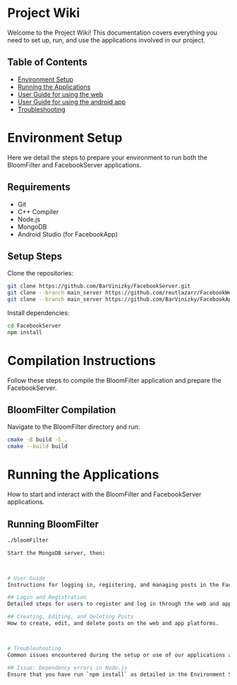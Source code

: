 # Project Wiki

Welcome to the Project Wiki! This documentation covers everything you need to set up, run, and use the applications involved in our project.

## Table of Contents
- [Environment Setup](EnvironmentSetup.md)
- [Running the Applications](ApplicationRunning.md)
- [User Guide for using the web](WebUserGuide.md)
- [User Guide for using the android app](AppUserGuide.md)
- [Troubleshooting](Troubleshooting.md)





# Environment Setup
Here we detail the steps to prepare your environment to run both the BloomFilter and FacebookServer applications.

## Requirements
- Git
- C++ Compiler
- Node.js
- MongoDB
- Android Studio (for FacebookApp)

## Setup Steps
Clone the repositories:
```bash
git clone https://github.com/BarVinizky/FacebookServer.git
git clone --branch main_server https://github.com/reutlazarr/FacebookWeb.git
git clone --branch main_server https://github.com/BarVinizky/FacebookApp.git
```

Install dependencies:
```bash
cd FacebookServer
npm install
```


# Compilation Instructions
Follow these steps to compile the BloomFilter application and prepare the FacebookServer.

## BloomFilter Compilation
Navigate to the BloomFilter directory and run:
```bash
cmake -B build -S .
cmake --build build
```


# Running the Applications
How to start and interact with the BloomFilter and FacebookServer applications.

## Running BloomFilter
```bash
./bloomFilter

Start the MongoDB server, then:



# User Guide
Instructions for logging in, registering, and managing posts in the FacebookServer applications.

## Login and Registration
Detailed steps for users to register and log in through the web and app clients.

## Creating, Editing, and Deleting Posts
How to create, edit, and delete posts on the web and app platforms.



# Troubleshooting
Common issues encountered during the setup or use of our applications and how to resolve them.

## Issue: Dependency errors in Node.js
Ensure that you have run `npm install` as detailed in the Environment Setup.
